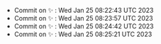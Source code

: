 - Commit on ✨ : Wed Jan 25 08:22:43 UTC 2023 
- Commit on ✨ : Wed Jan 25 08:23:57 UTC 2023 
- Commit on ✨ : Wed Jan 25 08:24:42 UTC 2023
- Commit on ✨ : Wed Jan 25 08:25:21 UTC 2023

